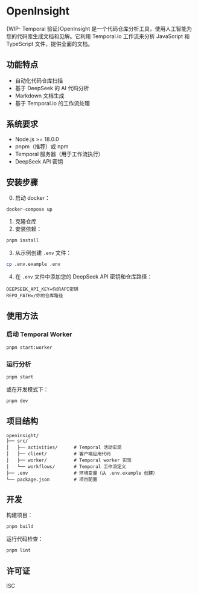 # OpenInsight

{WIP- Temporal 验证}OpenInsight 是一个代码仓库分析工具，使用人工智能为您的代码库生成文档和见解。它利用 Temporal.io 工作流来分析 JavaScript 和 TypeScript 文件，提供全面的文档。

## 功能特点

- 自动化代码仓库扫描
- 基于 DeepSeek 的 AI 代码分析
- Markdown 文档生成
- 基于 Temporal.io 的工作流处理

## 系统要求

- Node.js >= 18.0.0
- pnpm（推荐）或 npm
- Temporal 服务器（用于工作流执行）
- DeepSeek API 密钥


## 安装步骤
0.  启动 docker：
```
docker-compose up
```

1. 克隆仓库
2. 安装依赖：

```bash
pnpm install
```

3. 从示例创建 `.env` 文件：

```bash
cp .env.example .env
```

4. 在 `.env` 文件中添加您的 DeepSeek API 密钥和仓库路径：

```
DEEPSEEK_API_KEY=你的API密钥
REPO_PATH=/你的仓库路径
```

## 使用方法

### 启动 Temporal Worker

```bash
pnpm start:worker
```

### 运行分析

```bash
pnpm start
```

或在开发模式下：

```bash
pnpm dev
```

## 项目结构

```
openinsight/
├── src/
│   ├── activities/      # Temporal 活动实现
│   ├── client/          # 客户端应用代码
│   ├── worker/          # Temporal worker 实现
│   └── workflows/       # Temporal 工作流定义
├── .env                 # 环境变量（从 .env.example 创建）
└── package.json         # 项目配置
```

## 开发

构建项目：

```bash
pnpm build
```

运行代码检查：

```bash
pnpm lint
```

## 许可证

ISC
